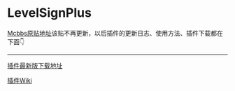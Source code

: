 # LevelSignPlus

[Mcbbs原贴地址](http://www.mcbbs.net/thread-590572-1-1.html)该贴不再更新，以后插件的更新日志、使用方法、插件下载都在下面👇

---
[插件最新版下载地址](https://github.com/licraft-club/LevelSignPlus/wiki/Download)

[插件Wiki](https://github.com/licraft-club/LevelSignPlus/wiki/)
